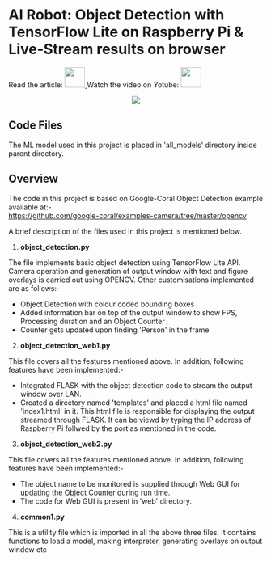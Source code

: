 # AI Robot: Object Detection with TensorFlow Lite on Raspberry Pi & Live-Stream results on browser 

<p align="left">
Read the article: <a href='https://helloworld.co.in/article/ai-robot-object-detection-tensorflow-lite-raspberry-pi-live-stream-results-browser' target='_blank'>
   <img src='https://github.com/jiteshsaini/earthrover1/blob/master/img/logo3.gif' height='40px'>
</a> Watch the video on Yotube: 
<a href='https://youtu.be/1pnUkhIL7QA' target='_blank'>
   <img src='https://github.com/jiteshsaini/earthrover1/blob/master/img/btn_youtube.png' height='40px'>
</a>
</p>
                    
<p align="center">
   <img src="https://github.com/jiteshsaini/robotics-level-4/blob/main/img/obj_det.gif">
</p>

## Code Files
The ML model used in this project is placed in 'all_models' directory inside parent directory.


## Overview
The code in this project is based on Google-Coral Object Detection example available at:-<br>
https://github.com/google-coral/examples-camera/tree/master/opencv

A brief description of the files used in this project is mentioned below.

1. **object_detection.py**

 The file implements basic object detection using TensorFlow Lite API. Camera operation and generation of output window with text and figure overlays is carried out using OPENCV.
 Other customisations implemented are as follows:-
 - Object Detection with colour coded bounding boxes
 - Added information bar on top of the output window to show FPS, Processing duration and an Object Counter
 - Counter gets updated upon finding 'Person' in the frame

2. **object_detection_web1.py**

 This file covers all the features mentioned above. In addition, following features have been implemented:-
 - Integrated FLASK with the object detection code to stream the output window over LAN.
 - Created a directory named 'templates' and placed a html file named 'index1.html' in it. This html file is responsible for displaying the output streamed through FLASK. It can be viewd by typing the IP address of Raspberry Pi follwed by the port as mentioned in the code.

3. **object_detection_web2.py**

This file covers all the features mentioned above. In addition, following features have been implemented:-

 - The object name to be monitored is supplied through Web GUI for updating the Object Counter during run time. 
 - The code for Web GUI is present in 'web' directory.

4. **common1.py**

This is a utility file which is imported in all the above three files. It contains functions to load a model, making interpreter, generating overlays on output window etc

